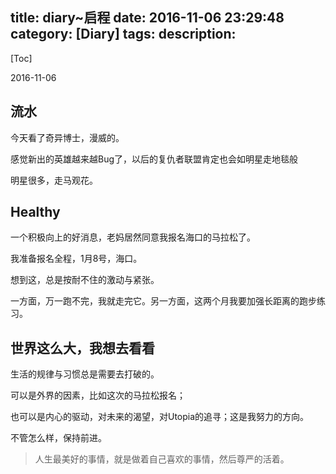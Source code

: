 title: diary~启程
date: 2016-11-06 23:29:48
category: [Diary]
tags:
description:
---
[Toc]

2016-11-06 

## 流水

今天看了奇异博士，漫威的。

感觉新出的英雄越来越Bug了，以后的复仇者联盟肯定也会如明星走地毯般

明星很多，走马观花。

## Healthy

一个积极向上的好消息，老妈居然同意我报名海口的马拉松了。

我准备报名全程，1月8号，海口。

想到这，总是按耐不住的激动与紧张。

一方面，万一跑不完，我就走完它。另一方面，这两个月我要加强长距离的跑步练习。

## 世界这么大，我想去看看

生活的规律与习惯总是需要去打破的。

可以是外界的因素，比如这次的马拉松报名；

也可以是内心的驱动，对未来的渴望，对Utopia的追寻；这是我努力的方向。

不管怎么样，保持前进。

> 人生最美好的事情，就是做着自己喜欢的事情，然后尊严的活着。
